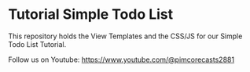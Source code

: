 # Tutorial Simple Todo List
This repository holds the View Templates and the CSS/JS for our Simple Todo List Tutorial.

Follow us on Youtube: https://www.youtube.com/@pimcorecasts2881

